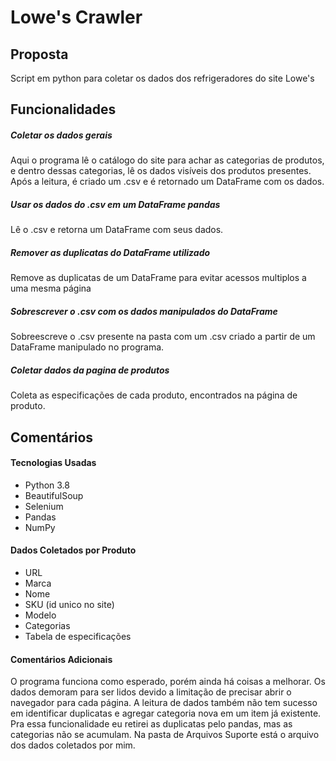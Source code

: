 # Lowe's Crawler
## Proposta
Script em python para coletar os dados dos refrigeradores do site Lowe's


## Funcionalidades
##### Coletar os dados gerais
Aqui o programa lê o catálogo do site para achar as categorias de produtos, e dentro dessas categorias, lê os dados visíveis dos produtos presentes. Após a leitura, é criado um .csv e é retornado um DataFrame com os dados.

##### Usar os dados do .csv em um DataFrame pandas
Lê o .csv e retorna um DataFrame com seus dados.

##### Remover as duplicatas do DataFrame utilizado
Remove as duplicatas de um DataFrame para evitar acessos multiplos a uma mesma página

##### Sobrescrever o .csv com os dados manipulados do DataFrame
Sobreescreve o .csv presente na pasta com um .csv criado a partir de um DataFrame manipulado no programa.

##### Coletar dados da pagina de produtos
Coleta as especificações de cada produto, encontrados na página de produto.

## Comentários
#### Tecnologias Usadas
* Python 3.8
* BeautifulSoup
* Selenium
* Pandas
* NumPy

#### Dados Coletados por Produto
* URL
* Marca
* Nome
* SKU (id unico no site)
* Modelo
* Categorias
* Tabela de especificações

#### Comentários Adicionais
O programa funciona como esperado, porém ainda há coisas a melhorar. Os dados demoram para ser lidos devido a limitação de precisar abrir o navegador para cada página. A leitura de dados também não tem sucesso em identificar duplicatas e agregar categoria nova em um item já existente. Pra essa funcionalidade eu retirei as duplicatas pelo pandas, mas as categorias não se acumulam.
Na pasta de Arquivos Suporte está o arquivo dos dados coletados por mim.